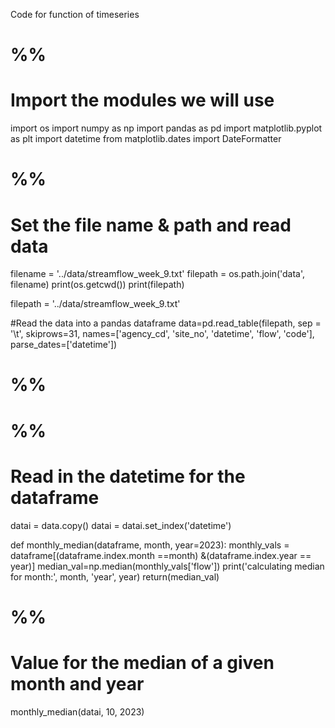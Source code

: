 Code for function of timeseries
# %%

# Import the modules we will use
import os
import numpy as np
import pandas as pd
import matplotlib.pyplot as plt
import datetime
from matplotlib.dates import DateFormatter

# %%
# Set the file name & path and read data
filename = '../data/streamflow_week_9.txt'
filepath = os.path.join('data', filename)
print(os.getcwd())
print(filepath)

filepath = '../data/streamflow_week_9.txt'

#Read the data into a pandas dataframe
data=pd.read_table(filepath, sep = '\t', skiprows=31,
        names=['agency_cd', 'site_no', 'datetime', 'flow', 'code'], 
        parse_dates=['datetime'])

# %%

# %%
# Read in the datetime for the dataframe
datai = data.copy()
datai = datai.set_index('datetime')

def monthly_median(dataframe, month, year=2023):
    monthly_vals = dataframe[(dataframe.index.month ==month)  &(dataframe.index.year == year)]
    median_val=np.median(monthly_vals['flow'])
    print('calculating median for month:', month, 'year', year)
    return(median_val)
# %%
# Value for the median of a given month and year
monthly_median(datai, 10, 2023)